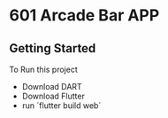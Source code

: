 # 601 Arcade Bar APP


## Getting Started

To Run this project

- Download DART
- Download Flutter
- run ´flutter build web´
